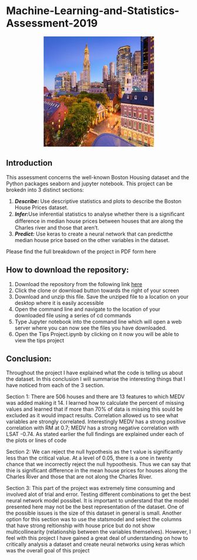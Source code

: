 # Machine-Learning-and-Statistics-Assessment-2019

<p align ="center"><img src="images/house.jpg" alt="Boston Housing " width="300" height="300" title="Boston Housing"/></p>

## Introduction

This assessment concerns the well-known Boston Housing dataset and the Python packages seaborn and jupyter notebook. This project can be brokedn into 3 distinct sections: 

1. <b><i>Describe: </i></b>Use descriptive statistics and plots to describe the Boston House Prices dataset.
2. <b><i>Infer:</i></b>Use inferential statistics to analyse whether there is a signiﬁcant diﬀerence in median house prices between houses that are along the Charles river and those that aren’t. 
3. <b><i>Predict:</i></b> Use keras to create a neural network that can predictthe median house price based on the other variables in the dataset.

Please find the full breakdown of the project in PDF form <a hreef=https://github.com/Roisin-Fallon/Machine-Learning-and-Statistics-Assessment-2019/blob/master/Project.ipynb> here </a>


## How to download the repository:
1. Download the repository from the following link <a href=https://github.com/Roisin-Fallon/Machine-Learning-and-Statistics-Assessment-2019/blob/master/Project.ipynb> here</a>
2. Click the clone or download button towards the right of your screen
3. Download and unzip this file. Save the unziped file to a location on your desktop where it is easily accessible
4. Open the command line and navigate to the location of your downloaded file using a series of cd commands 
5. Type Jupyter notebook into the command line which will open a web server where you can now see the files you have downloaded. 
6. Open the Tips Project.ipynb by clicking  on it now you will be able to view the tips project

## Conclusion: 

Throughout the project I have explained what the code is telling us about the dataset. In this conclusion I will summarise the interesting things that I have noticed from each of the 3 section.

Section 1: There are 506 houses and there are 13 features to which MEDV was added making it 14. I learned how to calculate the percent of missing values and learned that if more than 70% of data is missing this sould be excluded as it would impact results. Correlation allowed us to see what variables are strongly correlated. Interestingly MEDV has a strong positive correlation with RM at 0.7; MEDV has a strong negative correlation with LSAT -0.74. As stated earlier the full findings are explained under each of the plots or lines of code

Section 2: We can reject the null hypothesis as the t value is significantly less than the critical value. At a level of 0.05, there is a one in twenty chance that we incorrectly reject the null hypoothesis. Thus we can say that thie is significant difference in the mean house prices for houses along the Charles River and those that are not along the Charles River.

Section 3: This part of the project was extremely time consuming and involved alot of trial and error. Testing different combinations to get the best neural network model possibel. It is important to understand that the model presented here may not be the best representation of the dataset. One of the possible issues is the size of this dataset in general is small. Another option for this section was to use the statsmodel and select the columns that have strong reltionship with house price but do not show multicollinearity (relationship between the variables themselves). However, I feel with this project I have gained a great deal of understanding on how to critically analysis a dataset and create neural networks using keras which was the overall goal of this project